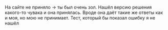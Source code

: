 На сайте не приняло -> ты был очень зол. Нашёл версию решения какого-то чувака и она принялась.
Вроде она даёт такие же ответы как и моя, но мою не принимает.
Тест, который бы показал ошибку я не нашёл
